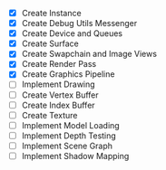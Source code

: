 - [x] Create Instance
- [x] Create Debug Utils Messenger
- [x] Create Device and Queues
- [x] Create Surface
- [x] Create Swapchain and Image Views
- [x] Create Render Pass
- [x] Create Graphics Pipeline
- [ ] Implement Drawing
- [ ] Create Vertex Buffer
- [ ] Create Index Buffer
- [ ] Create Texture
- [ ] Implement Model Loading
- [ ] Implement Depth Testing
- [ ] Implement Scene Graph
- [ ] Implement Shadow Mapping
